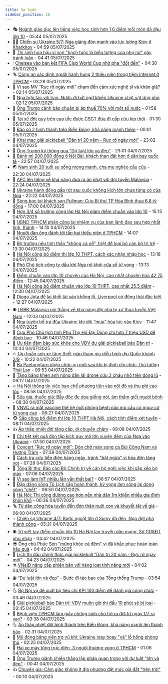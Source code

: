 ```yaml
---
title: Sự kiện
sidebar_position: 16
---
```


<!-- dantri-su-kien:START -->
- 🎭 [Ngành giáo dục lên tiếng việc học sinh hơn 1,6 điểm mỗi môn đã đậu lớp 10](https://dantri.com.vn/giao-duc/nganh-giao-duc-len-tieng-viec-hoc-sinh-hon-16-diem-moi-mon-da-dau-lop-10-20250705113805032.htm) - 05:44 05/07/2025
- 👨‍🏫 [Chiến sự Ukraine 5/7: Nga giáng đòn mạnh vào lực lượng Kiev ở Kharkhov](https://dantri.com.vn/the-gioi/chien-su-ukraine-57-nga-giang-don-manh-vao-luc-luong-kiev-o-kharkhov-20250705112625327.htm) - 04:59 05/07/2025
- 🌮 [Thí sinh hoa hậu ví von &quot;bạch tuộc là biểu tượng của phụ nữ&quot; gây tranh luận](https://dantri.com.vn/giai-tri/thi-sinh-hoa-hau-vi-von-bach-tuoc-la-bieu-tuong-cua-phu-nu-gay-tranh-luan-20250705105538126.htm) - 04:41 05/07/2025
- 🕯 [Chelsea vào bán kết FIFA Club World Cup nhờ pha &quot;đốt đền&quot;](https://dantri.com.vn/the-thao/chelsea-vao-ban-ket-fifa-club-world-cup-nho-pha-dot-den-20250705113050844.htm) - 04:30 05/07/2025
- 🪜 [Công an xác định người hành hung 2 thiếu niên trong tiệm Internet ở TPHCM](https://dantri.com.vn/xa-hoi/cong-an-xac-dinh-nguoi-hanh-hung-2-thieu-nien-trong-tiem-internet-o-tphcm-20250705094149475.htm) - 03:28 05/07/2025
- 🐘 [Vì sao MV “Rực rỡ ngày mới” chạm đến cảm xúc nghệ sĩ và khán giả?](https://dantri.com.vn/giai-tri/vi-sao-mv-ruc-ro-ngay-moi-cham-den-cam-xuc-nghe-si-va-khan-gia-20250703094323125.htm) - 02:14 05/07/2025
- 🤔 [Nga hợp tác với Iran: Nước đi bất ngờ khiến Ukraine chật vật ứng phó](https://dantri.com.vn/the-gioi/nga-hop-tac-voi-iran-nuoc-di-bat-ngo-khien-ukraine-chat-vat-ung-pho-20250704163659859.htm) - 02:12 05/07/2025
- 🧠 [Ông Trump cảnh báo chuẩn bị áp thuế 70% với một số nước](https://dantri.com.vn/the-gioi/ong-trump-canh-bao-chuan-bi-ap-thue-70-voi-mot-so-nuoc-20250705084112069.htm) - 01:58 05/07/2025
- 📝 [Tài xế đột quỵ trên cao tốc được CSGT đưa đi cấp cứu kịp thời](https://dantri.com.vn/xa-hoi/tai-xe-dot-quy-tren-cao-toc-duoc-csgt-dua-di-cap-cuu-kip-thoi-20250705082503413.htm) - 01:30 05/07/2025
- 🦏 [Bão số 2 hình thành trên Biển Đông, khả năng mạnh thêm](https://dantri.com.vn/xa-hoi/bao-so-2-hinh-thanh-tren-bien-dong-kha-nang-manh-them-20250705064143115.htm) - 00:01 05/07/2025
- 🥰 [Khai mạc giải pickleball &quot;Dân trí 20 năm - Rực rỡ ngày mới&quot;](https://dantri.com.vn/the-thao/khai-mac-giai-pickleball-dan-tri-20-nam-ruc-ro-ngay-moi-20250705060133308.htm) - 23:02 04/07/2025
- 🤗 [Ông Trump ký thông qua &quot;Dự luật lớn và đẹp”](https://dantri.com.vn/the-gioi/ong-trump-ky-thong-qua-du-luat-lon-va-dep-20250705055647094.htm) - 23:01 04/07/2025
- 🌈 [Bánh mì 208.000 đồng ở Nội Bài, khách than đắt hơn ở sân bay quốc tế](https://dantri.com.vn/du-lich/banh-mi-208000-dong-o-noi-bai-khach-than-dat-hon-o-san-bay-quoc-te-20250704183351621.htm) - 22:57 04/07/2025
- 🌏 [Nam sinh 20 tuổi sự sống mong manh, cha mẹ nghèo cầu cứu](https://dantri.com.vn/tam-long-nhan-ai/nam-sinh-20-tuoi-su-song-mong-manh-cha-me-ngheo-cau-cuu-20250606153413848.htm) - 22:30 04/07/2025
- 💄 [AFC lên tiếng về khả năng đưa ra án phạt với đội tuyển Malaysia](https://dantri.com.vn/the-thao/afc-len-tieng-ve-kha-nang-dua-ra-an-phat-voi-doi-tuyen-malaysia-20250704212951178.htm) - 22:24 04/07/2025
- 👺 [Ukraine hành động gấp rút sau cuộc không kích lớn chưa từng có của Nga](https://dantri.com.vn/the-gioi/ukraine-hanh-dong-gap-rut-sau-cuoc-khong-kich-lon-chua-tung-co-cua-nga-20250705051633569.htm) - 22:22 04/07/2025
- 👹 [Sòng bạc tại khách sạn Pullman: Cựu Bí thư TP Hòa Bình thua 6,8 tỷ đồng](https://dantri.com.vn/phap-luat/song-bac-tai-khach-san-pullman-cuu-bi-thu-tp-hoa-binh-thua-68-ty-dong-20250704221259968.htm) - 17:00 04/07/2025
- 🌊 [Hơn 3/4 số trường công lập Hà Nội giảm điểm chuẩn vào lớp 10](https://dantri.com.vn/giao-duc/hon-34-so-truong-cong-lap-ha-noi-giam-diem-chuan-vao-lop-10-20250704144929911.htm) - 15:15 04/07/2025
- 🤠 [UBND TPHCM phân công lại nhiệm vụ của ban lãnh đạo sau hợp nhất tỉnh, thành](https://dantri.com.vn/xa-hoi/ubnd-tphcm-phan-cong-lai-nhiem-vu-cua-ban-lanh-dao-sau-hop-nhat-tinh-thanh-20250704204550133.htm) - 14:10 04/07/2025
- 🎊 [Người đàn ông đánh tới tấp hai thiếu niên ở TPHCM](https://dantri.com.vn/xa-hoi/nguoi-dan-ong-danh-toi-tap-hai-thieu-nien-o-tphcm-20250704113318490.htm) - 14:07 04/07/2025
- 🐘 [Bộ trưởng nêu tinh thần &quot;không cả nể&quot;, triệt để loại bỏ cán bộ trì trệ](https://dantri.com.vn/noi-vu/bo-truong-neu-tinh-than-khong-ca-ne-triet-de-loai-bo-can-bo-tri-tre-20250704194647115.htm) - 13:30 04/07/2025
- 💂 [Hà Nội công bố điểm thi lớp 10 THPT, cách xác nhận nhập học](https://dantri.com.vn/giao-duc/ha-noi-cong-bo-diem-thi-lop-10-thpt-cach-xac-nhan-nhap-hoc-20250704155534124.htm) - 13:18 04/07/2025
- 👹 [Phó Chủ tịch công ty dầu khí Nga rơi khỏi cửa sổ tử vong](https://dantri.com.vn/the-gioi/pho-chu-tich-cong-ty-dau-khi-nga-roi-khoi-cua-so-tu-vong-20250704200520034.htm) - 13:13 04/07/2025
- 🦒 [Điểm chuẩn vào lớp 10 chuyên của Hà Nội, cao nhất chuyên hóa 42,75 điểm](https://dantri.com.vn/giao-duc/diem-chuan-vao-lop-10-chuyen-cua-ha-noi-cao-nhat-chuyen-hoa-4275-diem-20250704141241639.htm) - 12:45 04/07/2025
- 🗽 [Hà Nội công bố điểm chuẩn vào lớp 10 THPT, cao nhất 25,5 điểm](https://dantri.com.vn/giao-duc/ha-noi-cong-bo-diem-chuan-vao-lop-10-thpt-cao-nhat-255-diem-20250630115746333.htm) - 12:30 04/07/2025
- 💄 [Diogo Jota để lại khối tài sản khổng lồ, Liverpool có động thái đặc biệt](https://dantri.com.vn/the-thao/diogo-jota-de-lai-khoi-tai-san-khong-lo-liverpool-co-dong-thai-dac-biet-20250704192455177.htm) - 12:27 04/07/2025
- ⛽️ [LĐBĐ Malaysia nói thẳng về khả năng đội nhà bị xử thua tuyển Việt Nam](https://dantri.com.vn/the-thao/ldbd-malaysia-noi-thang-ve-kha-nang-doi-nha-bi-xu-thua-tuyen-viet-nam-20250704184715260.htm) - 12:03 04/07/2025
- 🥷 [Nga tuyên bố trả đũa Ukraine khi dội “mưa” hỏa lực vào Kiev](https://dantri.com.vn/the-gioi/nga-tuyen-bo-tra-dua-ukraine-khi-doi-mua-hoa-luc-vao-kiev-20250704183615711.htm) - 11:47 04/07/2025
- 🤖 [Cựu Phó Chủ tịch tỉnh Phú Thọ Hồ Đại Dũng chi hơn 7 triệu USD để đánh bạc](https://dantri.com.vn/phap-luat/cuu-pho-chu-tich-tinh-phu-tho-ho-dai-dung-chi-hon-7-trieu-usd-de-danh-bac-20250704174733150.htm) - 10:46 04/07/2025
- 🌊 [Ưu tiên đảm bảo sức khỏe cho VĐV dự giải pickleball báo Dân trí](https://dantri.com.vn/the-thao/uu-tien-dam-bao-suc-khoe-cho-vdv-du-giai-pickleball-bao-dan-tri-20250704161721781.htm) - 10:44 04/07/2025
- 🔥 [Tập huấn sơn xe tăng thiết giáp tham gia diễu binh dịp Quốc khánh 2/9](https://dantri.com.vn/xa-hoi/tap-huan-son-xe-tang-thiet-giap-tham-gia-dieu-binh-dip-quoc-khanh-29-20250704170758614.htm) - 10:22 04/07/2025
- 🦏 [Bà Paetongtarn nhận chức vụ mới sau khi bị đình chỉ chức Thủ tướng Thái Lan](https://dantri.com.vn/the-gioi/ba-paetongtarn-nhan-chuc-vu-moi-sau-khi-bi-dinh-chi-chuc-thu-tuong-thai-lan-20250704165055747.htm) - 09:53 04/07/2025
- 🐘 [Tặng bằng khen anh nông dân lái drone cứu 2 cháu nhỏ trên dòng lũ](https://dantri.com.vn/xa-hoi/tang-bang-khen-anh-nong-dan-lai-drone-cuu-2-chau-nho-tren-dong-lu-20250704155856411.htm) - 09:12 04/07/2025
- 🔥 [Hà Nội thông tin việc hạn chế phương tiện vào nội đô và thu phí cao tốc](https://dantri.com.vn/xa-hoi/ha-noi-thong-tin-viec-han-che-phuong-tien-vao-noi-do-va-thu-phi-cao-toc-20250704154550242.htm) - 08:58 04/07/2025
- 💼 [Sữa giả, thuốc giả: Bẫy độc đe dọa giống nòi, âm thầm giết người bệnh](https://dantri.com.vn/suc-khoe/sua-gia-thuoc-gia-bay-doc-de-doa-giong-noi-am-tham-giet-nguoi-benh-20250704062502020.htm) - 08:30 04/07/2025
- 🚀 [VNVC ra mắt vaccine thế hệ mới phòng bệnh não mô cầu có nguy cơ tử vong cao](https://dantri.com.vn/xa-hoi/vnvc-ra-mat-vaccine-the-he-moi-phong-benh-nao-mo-cau-co-nguy-co-tu-vong-cao-20250704150817156.htm) - 08:27 04/07/2025
- 🐵 [Sắp công bố điểm thi lớp 10 THPT Hà Nội, cách tính điểm xét tuyển](https://dantri.com.vn/giao-duc/sap-cong-bo-diem-thi-lop-10-thpt-ha-noi-cach-tinh-diem-xet-tuyen-20250630113330774.htm) - 08:11 04/07/2025
- 👍 [Áp thấp nhiệt đới tăng cấp, di chuyển chậm](https://dantri.com.vn/xa-hoi/ap-thap-nhiet-doi-tang-cap-di-chuyen-cham-20250704144411505.htm) - 08:08 04/07/2025
- 🚦 [Chi tiết kết quả đòn tập kích quy mô lớn xuyên đêm của Nga vào Ukraine](https://dantri.com.vn/the-gioi/chi-tiet-ket-qua-don-tap-kich-quy-mo-lon-xuyen-dem-cua-nga-vao-ukraine-20250704143520403.htm) - 07:50 04/07/2025
- 🥸 [Concert &quot;Rực rỡ ngày mới&quot;: Đón chờ màn song ca Bùi Công Nam và Hương Tràm](https://dantri.com.vn/giai-tri/concert-ruc-ro-ngay-moi-don-cho-man-song-ca-bui-cong-nam-va-huong-tram-20250704115555856.htm) - 07:38 04/07/2025
- 🥷 [Cách tra cứu tiền điện hàng ngày, tránh &quot;bật ngửa&quot; vì hóa đơn tăng vọt](https://dantri.com.vn/kinh-doanh/cach-tra-cuu-tien-dien-hang-ngay-tranh-bat-ngua-vi-hoa-don-tang-vot-20250704122850834.htm) - 07:29 04/07/2025
- 🤡 [Tổng Bí thư: Báo cáo Bộ Chính trị về cán bộ nghỉ việc khi sắp xếp bộ máy](https://dantri.com.vn/xa-hoi/tong-bi-thu-bao-cao-bo-chinh-tri-ve-can-bo-nghi-viec-khi-sap-xep-bo-may-20250704135928142.htm) - 07:06 04/07/2025
- 🥳 [Vì sao làm IVF nhiều lần vẫn thất bại?](https://dantri.com.vn/suc-khoe/vi-sao-lam-ivf-nhieu-lan-van-that-bai-20250703121122549.htm) - 06:57 04/07/2025
- 🤩 [Đập dâng sông Tô Lịch sắp hoàn thành, kỳ vọng làm sống lại dòng sông &quot;chết&quot;](https://dantri.com.vn/xa-hoi/dap-dang-song-to-lich-sap-hoan-thanh-ky-vong-lam-song-lai-dong-song-chet-20250704133612196.htm) - 06:50 04/07/2025
- 🎡 [Hà Nội: Thi công đường cao hơn nền nhà dân 1m khiến nhiều gia đình khốn khổ](https://dantri.com.vn/xa-hoi/ha-noi-thi-cong-duong-cao-hon-nen-nha-dan-1m-khien-nhieu-gia-dinh-khon-kho-20250704010306888.htm) - 06:36 04/07/2025
- 🪜 [Từ dân công hỏa tuyến đến đơn thân nuôi con và khuyết tật về già](https://dantri.com.vn/tam-long-nhan-ai/tu-dan-cong-hoa-tuyen-den-don-than-nuoi-con-va-khuyet-tat-ve-gia-20250702231054665.htm) - 06:00 04/07/2025
- 💡 [Chiến sự Ukraine 4/7: Bước ngoặt lớn ở Sumy đã đến, Nga đột phá thành công](https://dantri.com.vn/the-gioi/chien-su-ukraine-47-buoc-ngoat-lon-o-sumy-da-den-nga-dot-pha-thanh-cong-20250704113532452.htm) - 05:21 04/07/2025
- ⛽️ [Tờ viết tay điểm chuẩn lớp 10 Hà Nội lan truyền dân mạng, Sở GD&amp;ĐT phủ nhận](https://dantri.com.vn/giao-duc/to-viet-tay-diem-chuan-lop-10-ha-noi-lan-truyen-dan-mang-so-gddt-phu-nhan-20250704113626262.htm) - 04:42 04/07/2025
- 😎 [Ông chủ Phúc Sơn &quot;mừng khóc cả đêm&quot; vì đã khắc phục hoàn toàn hậu quả](https://dantri.com.vn/phap-luat/ong-chu-phuc-son-mung-khoc-ca-dem-vi-da-khac-phuc-hoan-toan-hau-qua-20250704112804674.htm) - 04:42 04/07/2025
- 🗽 [Lịch thi đấu chính thức giải pickleball &quot;Dân trí 20 năm - Rực rỡ ngày mới&quot;](https://dantri.com.vn/the-thao/lich-thi-dau-chinh-thuc-giai-pickleball-dan-tri-20-nam-ruc-ro-ngay-moi-20250704101712137.htm) - 04:23 04/07/2025
- ⚗️ [VNeID nâng cấp phiên bản với hàng loạt tính năng mới](https://dantri.com.vn/xa-hoi/vneid-nang-cap-phien-ban-voi-hang-loat-tinh-nang-moi-20250704105921103.htm) - 04:02 04/07/2025
- ⛽️ [“Dự luật lớn và đẹp” - Bước đi táo bạo của Tổng thống Trump](https://dantri.com.vn/the-gioi/du-luat-lon-va-dep-buoc-di-tao-bao-cua-tong-thong-trump-20250704103252790.htm) - 03:54 04/07/2025
- 🌜 [Bộ Nội vụ đề xuất bộ tiêu chí KPI 100 điểm để đánh giá công chức](https://dantri.com.vn/noi-vu/bo-noi-vu-de-xuat-bo-tieu-chi-kpi-100-diem-de-danh-gia-cong-chuc-20250704103409535.htm) - 03:46 04/07/2025
- 🦩 [Giải pickleball báo Dân trí: VĐV muộn giờ thi đấu 10 phút sẽ bị loại](https://dantri.com.vn/the-thao/giai-pickleball-bao-dan-tri-vdv-muon-gio-thi-dau-10-phut-se-bi-loai-20250703234215546.htm) - 03:45 04/07/2025
- 🦒 [Bệnh viện TPHCM làm giấy chứng sinh cho trẻ ra đời từ ngày 1/7 ra sao?](https://dantri.com.vn/suc-khoe/benh-vien-tphcm-lam-giay-chung-sinh-cho-tre-ra-doi-tu-ngay-17-ra-sao-20250701125626950.htm) - 03:38 04/07/2025
- 🌜 [Áp thấp nhiệt đới hình thành trên Biển Đông, khả năng mạnh lên thành bão](https://dantri.com.vn/xa-hoi/ap-thap-nhiet-doi-hinh-thanh-tren-bien-dong-kha-nang-manh-len-thanh-bao-20250704092307195.htm) - 02:31 04/07/2025
- 🐎 [Mỹ đóng băng viện trợ vũ khí: Ukraine loay hoay &quot;vá&quot; lỗ hổng phòng thủ](https://dantri.com.vn/the-gioi/my-dong-bang-vien-tro-vu-khi-ukraine-loay-hoay-va-lo-hong-phong-thu-20250704091122728.htm) - 02:25 04/07/2025
- 🌋 [Hai xe máy tông trực diện, 3 người thương vong ở TPHCM](https://dantri.com.vn/xa-hoi/hai-xe-may-tong-truc-dien-3-nguoi-thuong-vong-o-tphcm-20250704075117056.htm) - 01:06 04/07/2025
- 🧰 [Ông Trump giành chiến thắng lập pháp quan trọng với dự luật &quot;lớn và đẹp&quot;](https://dantri.com.vn/the-gioi/ong-trump-gianh-chien-thang-lap-phap-quan-trong-voi-du-luat-lon-va-dep-20250704073657549.htm) - 00:41 04/07/2025
- 👍 [Chuyên gia: Cảm giác không ít địa phương đặt mức giá đất &quot;trên trời&quot;](https://dantri.com.vn/bat-dong-san/chuyen-gia-cam-giac-khong-it-dia-phuong-dat-muc-gia-dat-tren-troi-20250703194003653.htm) - 00:10 04/07/2025<!-- dantri-su-kien:END -->
